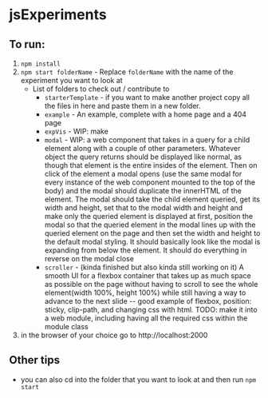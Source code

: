 # jsExperiments
## To run: 
1. `npm install`
2. `npm start folderName` - Replace `folderName` with the name of the experiment you want to look at
	- List of folders to check out / contribute to
		* `starterTemplate` - if you want to make another project copy all the files in here and paste them in a new folder.
		* `example` - An example, complete with a home page and a 404 page
		* `expVis` - WIP: make 
		* `modal`  - WIP: a web component that takes in a query for a child element along with a couple of other parameters. Whatever object the query returns should be displayed like normal, as though that element is the entire insides of the element. Then on click of the element a modal opens (use the same modal for every instance of the web component mounted to the top of the body) and the modal should duplicate the innerHTML of the element. The modal should take the child element queried, get its width and height, set that to the modal width and height and make only the queried element is displayed at first, position the modal so that the queried element in the modal lines up with the queried element on the page and then set the width and height to the default modal styling. It should basically look like the modal is expanding from below the element. It should do everything in reverse on the modal close
		* `scroller` - (kinda finished but also kinda still working on it) A smooth UI for a flexbox container that takes up as much space as possible on the page without having to scroll to see the whole element(width 100%, height 100%) while still having a way to advance to the next slide -- good example of flexbox, position: sticky, clip-path, and changing css with html. TODO: make it into a web module, including having all the required css within the module class
3. in the browser of your choice go to http://localhost:2000
## Other tips
* you can also cd into the folder that you want to look at and then run `npm start`